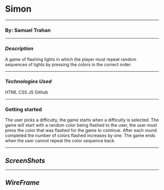 # Simon




----
### By: Samuel Trahan


------------------------
### _Description_

A game of flashing lights in which the player must repeat random sequences of lights by pressing the colors in the correct order.

-------

### _Technologies Used_

HTML
CSS
JS
Github

------

### Getting started

The user picks a difficulty, the game starts when a difficulty is selected.  The game will start with a random color being flashed to the user, the user must press the color that was flashed for the game to continue.  After each round completed the number of colors flashed increases by one.  The game ends when the user cannot repeat the color sequence back.

-----

## _ScreenShots_






-------
## _WireFrame_
